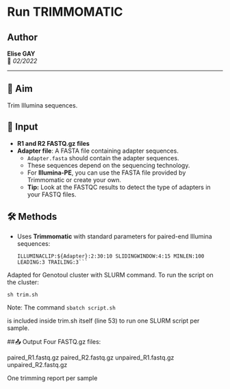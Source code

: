 # Run TRIMMOMATIC  

## Author  
**Elise GAY**  
📅 *02/2022*  

---  

## 📌 Aim  
Trim Illumina sequences.  

## 📂 Input  
- **R1 and R2 FASTQ.gz files**  
- **Adapter file**: A FASTA file containing adapter sequences.  
  - `Adapter.fasta` should contain the adapter sequences.  
  - These sequences depend on the sequencing technology.  
  - For **Illumina-PE**, you can use the FASTA file provided by Trimmomatic or create your own.  
  - **Tip:** Look at the FASTQC results to detect the type of adapters in your FASTQ files.  

## 🛠 Methods  
- Uses **Trimmomatic** with standard parameters for paired-end Illumina sequences:  
  ```plaintext
  ILLUMINACLIP:${Adapter}:2:30:10 SLIDINGWINDOW:4:15 MINLEN:100 LEADING:3 TRAILING:3```
Adapted for Genotoul cluster with SLURM command.
To run the script on the cluster:

```sh trim.sh```

Note: The command
```sbatch script.sh```

is included inside trim.sh itself (line 53) to run one SLURM script per sample.

##📤 Output
Four FASTQ.gz files:

paired_R1.fastq.gz
paired_R2.fastq.gz
unpaired_R1.fastq.gz
unpaired_R2.fastq.gz

One trimming report per sample

